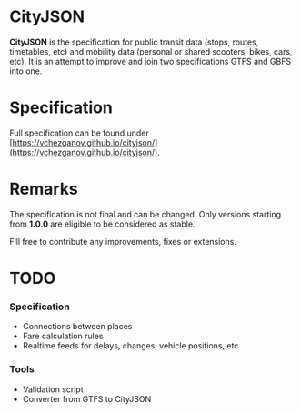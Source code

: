 # CityJSON

**CityJSON** is the specification for public transit data (stops, routes, timetables, etc) and mobility data (personal or shared scooters, bikes, cars, etc).
It is an attempt to improve and join two specifications GTFS and GBFS into one.

# Specification

Full specification can be found under [https://vchezganov.github.io/cityjson/](https://vchezganov.github.io/cityjson/).

# Remarks

The specification is not final and can be changed. Only versions starting from **1.0.0** are eligible to be considered as stable.


Fill free to contribute any improvements, fixes or extensions.

# TODO

### Specification
- Connections between places
- Fare calculation rules
- Realtime feeds for delays, changes, vehicle positions, etc

### Tools
- Validation script
- Converter from GTFS to CityJSON
